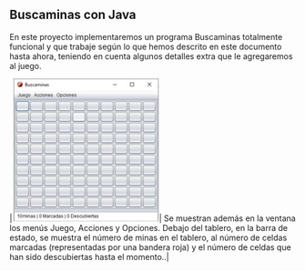 ## Buscaminas con Java

En este proyecto implementaremos un programa Buscaminas totalmente funcional y que trabaje según
lo que hemos descrito en este documento hasta ahora, teniendo en cuenta algunos detalles extra que le
agregaremos al juego.

|![Img](images/im1.jpg)| Se muestran además en la ventana los menús Juego, Acciones y Opciones.
Debajo del tablero, en la barra de estado, se muestra el número de minas en el tablero, al número de celdas marcadas (representadas por una bandera roja) y el número de celdas que han sido descubiertas hasta el momento..|

